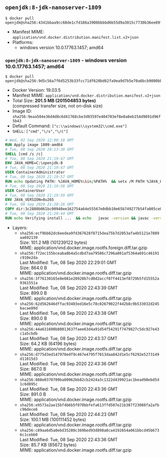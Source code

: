 ## `openjdk:8-jdk-nanoserver-1809`

```console
$ docker pull openjdk@sha256:4341bbaa9cc68de1cfd186a3908bbbbd6b55d9a3015c7730b36ee89f66eaf1ee
```

-	Manifest MIME: `application/vnd.docker.distribution.manifest.list.v2+json`
-	Platforms:
	-	windows version 10.0.17763.1457; amd64

### `openjdk:8-jdk-nanoserver-1809` - windows version 10.0.17763.1457; amd64

```console
$ docker pull openjdk@sha256:9d5c56a7f6d5253b33fcc71df620bd62fa9ea9d7b5e70a6bcb9080bbffc44d76
```

-	Docker Version: 19.03.5
-	Manifest MIME: `application/vnd.docker.distribution.manifest.v2+json`
-	Total Size: **201.5 MB (201504853 bytes)**  
	(compressed transfer size, not on-disk size)
-	Image ID: `sha256:9eaa504e36d4d8c6d41768cbe3d03597e404703ef8e8a8eb154d9891d96f5b43`
-	Default Command: `["c:\\windows\\system32\\cmd.exe"]`
-	`SHELL`: `["cmd","\/s","\/c"]`

```dockerfile
# Wed, 02 Sep 2020 12:08:18 GMT
RUN Apply image 1809-amd64
# Tue, 08 Sep 2020 20:13:38 GMT
SHELL [cmd /s /c]
# Tue, 08 Sep 2020 21:19:47 GMT
ENV JAVA_HOME=C:\openjdk-8
# Tue, 08 Sep 2020 21:19:47 GMT
USER ContainerAdministrator
# Tue, 08 Sep 2020 21:19:57 GMT
RUN echo Updating PATH: %JAVA_HOME%\bin;%PATH% 	&& setx /M PATH %JAVA_HOME%\bin;%PATH%
# Tue, 08 Sep 2020 21:19:58 GMT
USER ContainerUser
# Tue, 08 Sep 2020 21:19:59 GMT
ENV JAVA_VERSION=8u265
# Tue, 08 Sep 2020 21:20:26 GMT
COPY dir:3c2880b061bc00940ee162754a64e55567e0dbb10e65b749277b54fa005ce8de in C:\openjdk-8 
# Tue, 08 Sep 2020 21:20:44 GMT
RUN echo Verifying install ... 	&& echo   javac -version && javac -version 	&& echo   java -version && java -version
```

-	Layers:
	-	`sha256:ecf9bb62dc6eedea9fd367628f8715dea75b7d2053afa4b5121e7809aa692139`  
		Size: 101.2 MB (101239122 bytes)  
		MIME: application/vnd.docker.image.rootfs.foreign.diff.tar.gzip
	-	`sha256:f72ec155bceaba8b4a5cdbd7aa79586c7296a801af5364a691c46191c910e2da`  
		Last Modified: Tue, 08 Sep 2020 22:29:01 GMT  
		Size: 864.0 B  
		MIME: application/vnd.docker.image.rootfs.diff.tar.gzip
	-	`sha256:3f76130165e8e081e20920b7cd0d2accf07f4413ef8729b5fd15552a9361551a`  
		Last Modified: Tue, 08 Sep 2020 22:43:39 GMT  
		Size: 899.0 B  
		MIME: application/vnd.docker.image.rootfs.diff.tar.gzip
	-	`sha256:62d562646dffac93403ed16e5c78c02679022f442b8c9b533032d245bacae89d`  
		Last Modified: Tue, 08 Sep 2020 22:43:38 GMT  
		Size: 890.0 B  
		MIME: application/vnd.docker.image.rootfs.diff.tar.gzip
	-	`sha256:44a631600b80813637faee63d4a91d54f54291f7479827c5dc927e43c1a5cbdb`  
		Last Modified: Tue, 08 Sep 2020 22:43:37 GMT  
		Size: 64.2 KB (64196 bytes)  
		MIME: application/vnd.docker.image.rootfs.diff.tar.gzip
	-	`sha256:d775d3ed147970edf9c467e4795f7013daa842d1e5cf6292e5273149d11015d3`  
		Last Modified: Tue, 08 Sep 2020 22:43:36 GMT  
		Size: 867.0 B  
		MIME: application/vnd.docker.image.rootfs.diff.tar.gzip
	-	`sha256:088e0370709ba80962bb82cb2424a3c1322d439921ac1bead98ebd5d1c6d895c`  
		Last Modified: Tue, 08 Sep 2020 22:43:36 GMT  
		Size: 891.0 B  
		MIME: application/vnd.docker.image.rootfs.diff.tar.gzip
	-	`sha256:e9573a2ae15bf4b6b5f070bbfefa613ffd507e21b387f23088fa2afbc96dece6`  
		Last Modified: Tue, 08 Sep 2020 22:44:23 GMT  
		Size: 100.1 MB (100111452 bytes)  
		MIME: application/vnd.docker.image.rootfs.diff.tar.gzip
	-	`sha256:c89aa6d5a0ebd35280c369bed93d898a8ca4192654a061bbcd45b6736c1cebb0`  
		Last Modified: Tue, 08 Sep 2020 22:43:36 GMT  
		Size: 85.7 KB (85672 bytes)  
		MIME: application/vnd.docker.image.rootfs.diff.tar.gzip
